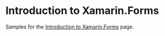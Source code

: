 Introduction to Xamarin.Forms
=============================

Samples for the [Introduction to Xamarin.Forms](https://docs.microsoft.com/xamarin/xamarin-forms/get-started/introduction-to-xamarin-forms/) page.